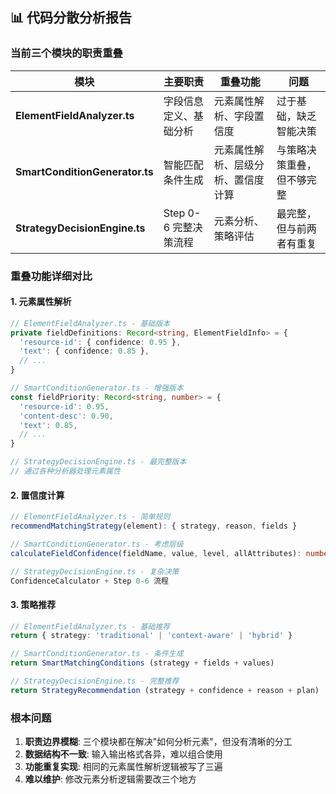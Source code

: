 ## 📊 代码分散分析报告

### 当前三个模块的职责重叠

| 模块 | 主要职责 | 重叠功能 | 问题 |
|------|----------|----------|------|
| **ElementFieldAnalyzer.ts** | 字段信息定义、基础分析 | 元素属性解析、字段置信度 | 过于基础，缺乏智能决策 |
| **SmartConditionGenerator.ts** | 智能匹配条件生成 | 元素属性解析、层级分析、置信度计算 | 与策略决策重叠，但不够完整 |
| **StrategyDecisionEngine.ts** | Step 0-6 完整决策流程 | 元素分析、策略评估 | 最完整，但与前两者有重复 |

### 重叠功能详细对比

#### 1. 元素属性解析
```typescript
// ElementFieldAnalyzer.ts - 基础版本
private fieldDefinitions: Record<string, ElementFieldInfo> = {
  'resource-id': { confidence: 0.95 },
  'text': { confidence: 0.85 },
  // ...
}

// SmartConditionGenerator.ts - 增强版本  
const fieldPriority: Record<string, number> = {
  'resource-id': 0.95,
  'content-desc': 0.90,
  'text': 0.85,
  // ...
}

// StrategyDecisionEngine.ts - 最完整版本
// 通过各种分析器处理元素属性
```

#### 2. 置信度计算
```typescript
// ElementFieldAnalyzer.ts - 简单规则
recommendMatchingStrategy(element): { strategy, reason, fields }

// SmartConditionGenerator.ts - 考虑层级
calculateFieldConfidence(fieldName, value, level, allAttributes): number

// StrategyDecisionEngine.ts - 复杂决策
ConfidenceCalculator + Step 0-6 流程
```

#### 3. 策略推荐
```typescript
// ElementFieldAnalyzer.ts - 基础推荐
return { strategy: 'traditional' | 'context-aware' | 'hybrid' }

// SmartConditionGenerator.ts - 条件生成
return SmartMatchingConditions (strategy + fields + values)

// StrategyDecisionEngine.ts - 完整推荐
return StrategyRecommendation (strategy + confidence + reason + plan)
```

### 根本问题

1. **职责边界模糊**: 三个模块都在解决"如何分析元素"，但没有清晰的分工
2. **数据结构不一致**: 输入输出格式各异，难以组合使用
3. **功能重复实现**: 相同的元素属性解析逻辑被写了三遍
4. **难以维护**: 修改元素分析逻辑需要改三个地方
